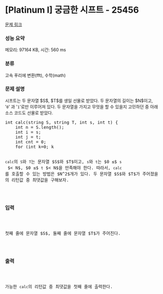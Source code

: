 # [Platinum I] 궁금한 시프트 - 25456 

[문제 링크](https://www.acmicpc.net/problem/25456) 

### 성능 요약

메모리: 97164 KB, 시간: 560 ms

### 분류

고속 푸리에 변환(fft), 수학(math)

### 문제 설명

<p>시프트는 두 문자열 $S$, $T$를 생일 선물로 받았다. 두 문자열의 길이는 $N$이고, '<code>0</code>' 과 '<code>1</code>'로만 이루어져 있다. 두 문자열을 가지고 무엇을 할 수 있을지 고민하던 중 아래 소스 코드도 선물로 받았다.</p>

<pre>int calc(string S, string T, int s, int t) {
    int n = S.length();
    int i = s;
    int j = t;
    int cnt = 0;
    for (int k=0; k<n; k++) {
        if (S[i] == '1' && T[j] == '1') {
            cnt += 1;
        }
        i = (i+1) % n;
        j = (j+1) % n;
    }
    return cnt;
}</pre>

<p><code>calc</code>의 <code>S</code>와 <code>T</code>는 문자열 $S$와 $T$이고, <code>s</code>와 <code>t</code>는 $0 ≤$ <code>s</code> $< N$, $0 ≤$ <code>t</code> $< N$을 만족해야 한다. 따라서, <code>calc</code>를 호출할 수 있는 방법은 $N^2$개가 있다. 두 문자열 $S$와 $T$가 주어졌을 때, 가능한 <code>calc</code>의 리턴값 중 최댓값을 구해보자.</p>

### 입력 

 <p>첫째 줄에 문자열 $S$, 둘째 줄에 문자열 $T$가 주어진다.</p>

### 출력 

 <p>가능한 <code>calc</code>의 리턴값 중 최댓값을 첫째 줄에 출력한다.</p>

